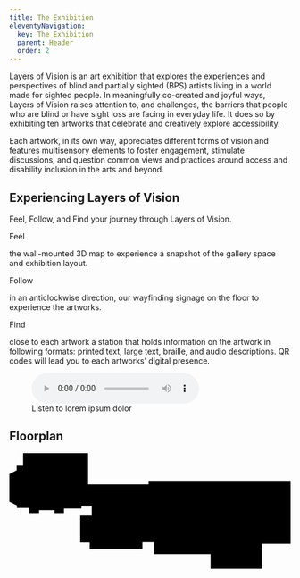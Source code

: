 ```yaml
---
title: The Exhibition
eleventyNavigation:
  key: The Exhibition
  parent: Header
  order: 2
---
```


Layers of Vision is an art exhibition that explores the experiences and perspectives of blind and partially sighted (BPS) artists living in a world made for sighted people. In meaningfully co-created and joyful ways, Layers of Vision raises attention to, and challenges, the barriers that people who are blind or have sight loss are facing in everyday life. It does so by
exhibiting ten artworks that celebrate and creatively explore accessibility.

Each artwork, in its own way, appreciates different forms of vision and features multisensory elements to foster engagement, stimulate discussions, and question common views and practices around access and disability inclusion in the arts and beyond.

## Experiencing Layers of Vision

Feel, Follow, and Find your journey through Layers of Vision.

<p class="fake"><span class="button inverted">Feel</span></p>

the wall-mounted 3D map to experience a snapshot of the gallery space and exhibition layout.

<p class="fake"><span class="button inverted">Follow</span></p>

in an anticlockwise direction, our wayfinding signage on the floor to
experience the artworks.

<p class="fake"><span class="button inverted">Find</span></p>

close to each artwork a station that holds information on the artwork in
following formats: printed text, large text, braille, and audio descriptions. QR codes will lead you to each artworks’ digital presence.

<!-- Audio block -->
<figure>
  <audio controls src="/media/file.mp3">
    <a href="/media/file.mp3">Download audio</a>
  </audio>
  <figcaption>Listen to lorem ipsum dolor</figcaption>
</figure>

## Floorplan

<div class="map" id="floorplan">
<svg xmlns="http://www.w3.org/2000/svg" xmlns:xlink="http://www.w3.org/1999/xlink" viewBox="0 0 1670.6 686.2">
<title>Floorplan map</title>
<polygon class="primary-color" points="1670.6,537.9 1670.6,163.7 827,163.7 827,185.6 467.5,185.6 467.5,0 81.6,0 81.6,74.6 43.5,74.6 43.5,102.3 0,124 0,288 45,311.1 45,326 118.1,326 118.1,356.7 176.6,356.7 176.6,338.8 268.7,338.8 268.7,356.7 324.2,356.7 324.2,328.9 428,328.9 428,311.3 489.4,311.3 489.4,371.3 420.7,371.3 420.7,530.6 477.2,530.6 477.2,570.1 790.5,570.1 790.5,529.1 857.7,529.1 857.7,599.3 1195.4,599.3 1195.4,686.2 1500.4,686.2 1500.4,592 1500.4,578 1500.4,537.9"/>
<a xlink:href="../people/01-braffaella/" xlink:title="Bianca Raffaella"><rect x="635" y="199.9" class="secondary-color" width="24.5" height="24.5"/></a>
<a xlink:href="../people/02-msmithen/" xlink:title="Mickel Smithen"><rect x="408.9" y="115.8" class="secondary-color" width="24.5" height="24.5"/></a>
<a xlink:href="../people/03-creynolds/" xlink:title="Clarke Reynolds"><rect x="298" y="16.5" class="secondary-color" width="24.5" height="24.5"/></a>
<a xlink:href="../people/04-amcpeake/" xlink:title="Aaron McPeake"><rect x="183.7" y="16.5" class="secondary-color" width="24.5" height="24.5"/></a>
<a xlink:href="../people/05-zpartington/" xlink:title="Zoe Partington"><rect x="18.3" y="194.3" class="secondary-color" width="24.5" height="24.5"/></a>
<a xlink:href="../people/06-achristina-corrigan/" xlink:title="Alice Christina-Corrigan"><rect x="210.3" y="295.2" class="secondary-color" width="24.5" height="24.5"/></a>
<a xlink:href="../people/07-sbooth/" xlink:title="Sally Booth"><rect x="363.8" y="295.2" class="secondary-color" width="24.5" height="24.5"/></a>
<a xlink:href="../people/08-ndoig/" xlink:title="Natalie Doig"><rect x="438.1" y="438.6" class="secondary-color" width="24.5" height="24.5"/></a>
<a xlink:href="../people/09-fkilburn/" xlink:title="Fae Kilburn"><rect x="621.6" y="528.8" class="secondary-color" width="24.5" height="24.5"/></a>
<polygon class="secondary-color" points="1187.4,281.2 1187.4,208 1120.5,244.6"/>
<polygon class="secondary-color" points="1118.6,517.4 1045.4,517.4 1082,584.3"/>
<g>
	<polygon class="secondary-color" points="521.9,511.4 521.9,286.5 104.1,286.3 104.7,167.7 105,104.3 150.3,58.7 377.9,58.7 377.9,239.2 1103.7,239.2 1103.7,250 367.2,250 367.2,69.5 154.8,69.5 115.7,108.7 115.5,167.8 114.8,275.6 532.6,275.7 532.6,500.7 819,500.7 819,472.8 607.2,472.8 607.2,275.7 830.4,275.7 830.4,366.6 1087.4,366.6 1087.4,502.2 1076.6,502.2 1076.6,377.3 819.7,377.3 819.7,286.5 618,286.5 618,462 829.7,462 829.7,511.4"/>
</g>
<a xlink:href="../people/10-djohnson/" xlink:title="David Johnson"><polygon class="secondary-color" points="791.3,314.8 646.3,314.8 646.3,433.7 790.8,433.7"/></a>
</svg>
</div>
